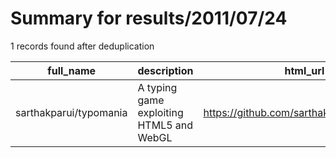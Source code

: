 
# Summary for results/2011/07/24
    
1 records found after deduplication

| full_name | description | html_url | matched_list | matched_count | pushed_at | size | stargazers_count | language | forks_count |
|------------------------|------------------------------------------|-------------------------------------------|----------------|-----------------|---------------------------|--------|--------------------|------------|---------------|
| sarthakparui/typomania | A typing game exploiting HTML5 and WebGL | https://github.com/sarthakparui/typomania | ['exploit'] | 1 | 2011-07-24 17:54:53+00:00 | 1808 | 3 | JavaScript | 0 |
